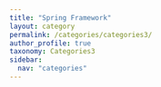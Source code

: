 ```yaml
---
title: "Spring Framework"
layout: category
permalink: /categories/categories3/
author_profile: true
taxonomy: Categories3
sidebar:
  nav: "categories"
---
```

